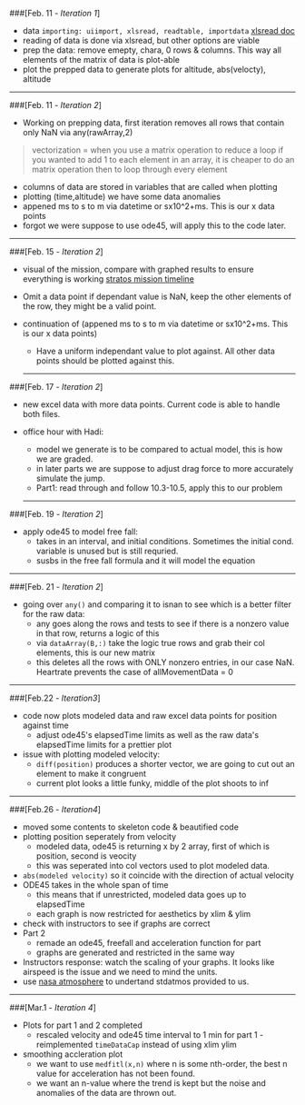 ###[Feb. 11 - *Iteration 1*]
- data `importing: uiimport, xlsread, readtable, importdata` [xlsread doc](https://www.mathworks.com/help/matlab/ref/xlsread.html#bthgbma)
- reading of data is done via xlsread, but other options are viable
- prep the data: remove emepty, chara, 0 rows & columns. This way all elements of the matrix of data is plot-able
- plot the prepped data to generate plots for altitude, abs(velocty), altitude

---

###[Feb. 11 - *Iteration 2*]
- Working on prepping data, first iteration removes all rows that contain only NaN via any(rawArray,2)

> vectorization = when you use a matrix operation to reduce a loop
> if you wanted to add 1 to each element in an array, it is cheaper to do an matrix operation then to loop through every element
  
- columns of data are stored in variables that are called when plotting
- plotting (time,altitude) we have some data anomalies
- appened ms to s to m via datetime or sx10^2+ms. This is our x data points
- forgot we were suppose to use ode45, will apply this to the code later.

---

###[Feb. 15 - *Iteration 2*]
- visual of the mission, compare with graphed results to ensure everything is working 
  [stratos mission timeline](http://www.redbullstratos.com/the-mission/mission-timeline/ )
- Omit a data point if dependant value is NaN, keep the other elements of the row, they might be a valid point. 
- continuation of (appened ms to s to m via datetime or sx10^2+ms. This is our x data points)
  - Have a uniform independant value to plot against. All other data points should be plotted against this. 
  
  ---

###[Feb. 17 - *Iteration 2*]
- new excel data with more data points. Current code is able to handle both files. 
- office hour with Hadi:
  - model we generate is to be compared to actual model, this is how we are graded.
  - in later parts we are suppose to adjust drag force to more accurately simulate the jump.
  - Part1: read through and follow 10.3-10.5, apply this to our problem
  
  ----
  
###[Feb. 19 - *Iteration 2*]
- apply ode45 to model free fall:
  - takes in an interval, and initial conditions. Sometimes the initial cond. variable is unused but is still requried.
  - susbs in the free fall formula and it will model the equation
  
---

###[Feb. 21 - *Iteration 2*]
- going over `any()` and comparing it to isnan to see which is a better filter for the raw data:
  - any goes along the rows and tests to see if there is a nonzero value in that row, returns a logic of this
  - via `dataArray(B,:)` take the logic true rows and grab their col elements, this is our new matrix
  - this deletes all the rows with ONLY nonzero entries, in our case NaN. Heartrate prevents the case of allMovementData = 0
  
---
  
###[Feb.22 - *Iteration3*] 
- code now plots modeled data and raw excel data points for position against time
  - adjust ode45's elapsedTime limits as well as the raw data's elapsedTime limits for a prettier plot
- issue with plotting modeled velocity:
  - `diff(position)` produces a shorter vector, we are going to cut out an element to make it congruent
  - current plot looks a little funky, middle of the plot shoots to inf
  
---

###[Feb.26 - *Iteration4*]
- moved some contents to skeleton code & beautified code
- plotting position seperately from velocity
  - modeled data, ode45 is returning x by 2 array, first of which is position, second is veocity
  - this was seperated into col vectors used to plot modeled data.
- `abs(modeled velocity)` so it coincide with the direction of actual velocity
- ODE45 takes in the whole span of time 
  - this means that if unrestricted, modeled data goes up to elapsedTime
  - each graph is now restricted for aesthetics by xlim & ylim
- check with instructors to see if graphs are correct
- Part 2
  - remade an ode45, freefall and acceleration function for part
  - graphs are generated and restricted in the same way
- Instructors response: watch the scaling of your graphs. It looks like airspeed is the issue and we need to mind the units.
- use [nasa atmosphere](https://www.grc.nasa.gov/www/k-12/airplane/atmosmet.html) to undertand stdatmos provided to us.

---

###[Mar.1 - *Iteration 4*]
- Plots for part 1 and 2 completed 
  - rescaled velocity and ode45 time interval to 1 min for part 1
  -reimplemented `timeDataCap` instead of using xlim ylim 
- smoothing accleration plot 
  - we want to use `medfitl(x,n)` where n is some nth-order, the best n value for acceleration has not been found.
  - we want an n-value where the trend is kept but the noise and anomalies of the data are thrown out.











